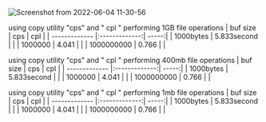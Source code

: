 
![Screenshot from 2022-06-04 11-30-56](https://user-images.githubusercontent.com/105910992/171986760-e86ce737-da0c-4f15-ac18-1089bc4d6209.png)

using copy utility "cps" and " cpl " performing 1GB file operations
|     buf size  |      cps      | cpl   |
| ------------- |:-------------:| -----:|
| 1000bytes     | 5.833second   |       |
| 1000000       |  4.041        |       |
| 1000000000    |   0.766       |       |



using copy utility "cps" and " cpl " performing 400mb file operations
|     buf size  |      cps      | cpl   |
| ------------- |:-------------:| -----:|
| 1000bytes     | 5.833second   |       |
| 1000000       |  4.041        |       |
| 1000000000    |   0.766       |       |

using copy utility "cps" and " cpl " performing 1mb file operations
|     buf size  |      cps      | cpl   |
| ------------- |:-------------:| -----:|
| 1000bytes     | 5.833second   |       |
| 1000000       |  4.041        |       |
| 1000000000    |   0.766       |       |


